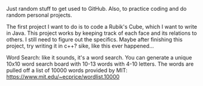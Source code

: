 Just random stuff to get used to GitHub. Also, to practice coding and do random personal projects.

The first project I want to do is to code a Rubik's Cube, which I want to write in Java. This project works by keeping track of each face and its relations to others. I still need to figure out the specifics.
Maybe after finishing this project, try writing it in c++? sike, like this ever happened...

Word Search: like it sounds, it's a word search. You can generate a unique 10x10 word search board with 10-13 words with 4-10 letters. The words are pulled off a list of 10000 words provided by MIT: https://www.mit.edu/~ecprice/wordlist.10000
